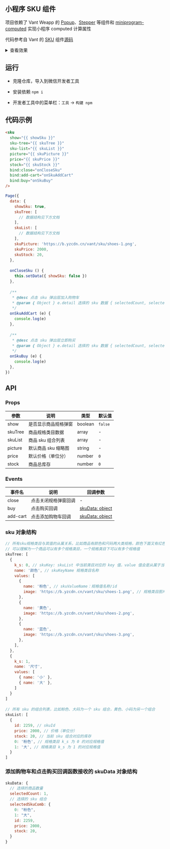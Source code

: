 ## 小程序 SKU 组件

项目依赖了 Vant Weapp 的 [Popup](https://vant-contrib.gitee.io/vant-weapp/#/popup)、[Stepper](https://vant-contrib.gitee.io/vant-weapp/#/stepper) 等组件和 [miniprogram-computed](https://developers.weixin.qq.com/miniprogram/dev/extended/utils/computed.html) 实现小程序 computed 计算属性

代码参考自 Vant 的 [SKU](https://youzan.github.io/vant/#/zh-CN/sku) 组件[源码](https://github.com/youzan/vant/tree/v2.10.12/src/sku)

<details>
  <summary>查看效果</summary>
  
  <img src="./docs/2891604630551.jpg" />
</details>

## 运行

- 克隆仓库，导入到微信开发者工具

- 安装依赖 `npm i`

- 开发者工具中的菜单栏：`工具` -> `构建 npm`

## 代码示例

```html
<sku
  show="{{ showSku }}"
  sku-tree="{{ skuTree }}"
  sku-list="{{ skuList }}"
  picture="{{ skuPicture }}"
  price="{{ skuPrice }}"
  stock="{{ skuStock }}"
  bind:close="onCloseSku"
  bind:add-cart="onSkuAddCart"
  bind:buy="onSkuBuy"
/>
```

```js
Page({
  data: {
    showSku: true,
    skuTree: [
      // 数据结构见下方文档
    ],
    skuList: [
      // 数据结构见下方文档
    ],
    skuPicture: 'https://b.yzcdn.cn/vant/sku/shoes-1.png',
    skuPrice: 2000,
    skuStock: 20,
  },

  onCloseSku () {
    this.setData({ showSku: false })
  },

  /**
   * @desc 点击 sku 弹出层加入购物车
   * @param { Object } e.detail 选择的 sku 数据 { selectedCount, selectedSkuComb }
   */
  onSkuAddCart (e) {
    console.log(e)
  },

  /**
   * @desc 点击 sku 弹出层立即购买
   * @param { Object } e.detail 选择的 sku 数据 { selectedCount, selectedSkuComb }
   */
  onSkuBuy (e) {
    console.log(e)
  },
})
```

## API

### Props

| 参数 | 说明 | 类型 | 默认值 |
| --- | --- | --- | --- |
| show | 是否显示商品规格弹窗 | boolean | `false` |
| skuTree | 商品规格类目数据 | array | - |
| skuList | 商品 sku 组合列表 | array | - |
| picture | 默认商品 sku 缩略图 | string | - |
| price | 默认价格（单位分） | number | `0` |
| stock | 商品总库存 | number | `0` |

### Events

| 事件名 | 说明 | 回调参数 |
| --- | --- | --- |
| close | 点击关闭规格弹窗回调 | - |
| buy | 点击购买回调 | [skuData: object](#添加购物车和点击购买回调函数接收的-skuData-对象结构) |
| add-cart | 点击添加购物车回调 | [skuData: object](#添加购物车和点击购买回调函数接收的-skuData-对象结构) |

### sku 对象结构

```js
// 所有sku规格类目与其值的从属关系，比如商品有颜色和尺码两大类规格，颜色下面又有红色和蓝色两个规格值
// 可以理解为一个商品可以有多个规格类目，一个规格类目下可以有多个规格值
skuTree: [
  {
    k_s: 0, // skuKey: skuList 中当前类目对应的 key 值，value 值会是从属于当前类目的一个规格值
    name: '颜色', // skuKeyName 规格类目名称
    values: [
      { 
        name: '粉色', // skuValueName：规格值名称/id
        image: 'https://b.yzcdn.cn/vant/sku/shoes-1.png', // 规格类目图片
      },
      { 
        name: '黄色', 
        image: 'https://b.yzcdn.cn/vant/sku/shoes-2.png',
      },
      { 
        name: '蓝色', 
        image: 'https://b.yzcdn.cn/vant/sku/shoes-3.png',
      },
    ],
  },
  {
    k_s: 1,
    name: '尺寸',
    values: [
      { name: '小' },
      { name: '大' },
    ]
  }
]

// 所有 sku 的组合列表，比如粉色、大码为一个 sku 组合，黄色、小码为另一个组合
skuList: [
  {
    id: 2259, // skuId
    price: 2000, // 价格（单位分）
    stock: 20, // 当前 sku 组合对应的库存
    0: '粉色', // 规格类目 k_s 为 0 的对应规格值
    1: '大', // 规格类目 k_s 为 1 的对应规格值
  }
]
```

### 添加购物车和点击购买回调函数接收的 skuData 对象结构

```js
skuData: {
  // 选择的商品数量
  selectedCount: 1,
  // 选择的 sku 组合
  selectedSkuComb: {
    0: "粉色",
    1: "大",
    id: 2259,
    price: 2000,
    stock: 20,
  }
}
```
